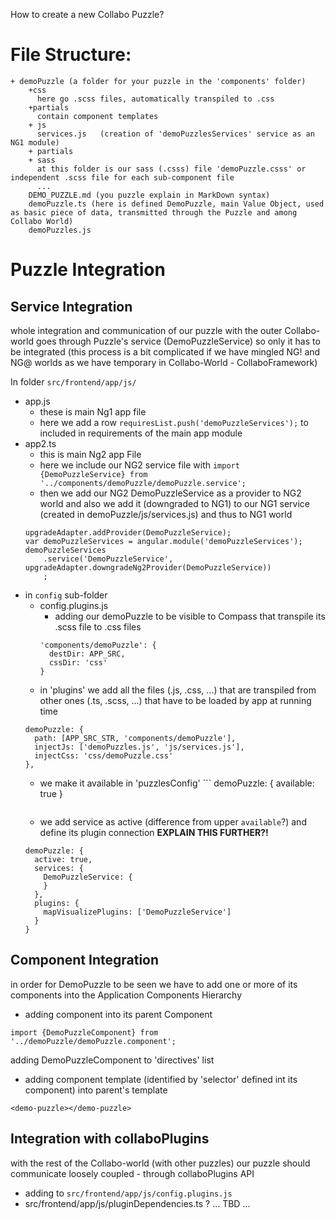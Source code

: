 How to create a new Collabo Puzzle?

# File Structure:

```
+ demoPuzzle (a folder for your puzzle in the 'components' folder)
    +css
      here go .scss files, automatically transpiled to .css
    +partials
      contain component templates
    + js
      services.js   (creation of 'demoPuzzlesServices' service as an NG1 module)
    + partials
    + sass
      at this folder is our sass (.csss) file 'demoPuzzle.csss' or independent .scss file for each sub-component file
      ...
    DEMO_PUZZLE.md (you puzzle explain in MarkDown syntax)
    demoPuzzle.ts (here is defined DemoPuzzle, main Value Object, used as basic piece of data, transmitted through the Puzzle and among Collabo World)
    demoPuzzles.js
```

# Puzzle Integration

## Service Integration
whole integration and communication of our puzzle with the outer Collabo-world goes through Puzzle's service (DemoPuzzleService) so only it has to be integrated
(this process is a bit complicated if we have mingled NG! and NG@ worlds as we have temporary in Collabo-World - CollaboFramework)

In folder `src/frontend/app/js/`
+ app.js
  + these is main Ng1 app file
  + here we add a row `requiresList.push('demoPuzzleServices');` to included in requirements of the main app module
+ app2.ts
  + this is main Ng2 app File
  + here we include our NG2 service file with `import {DemoPuzzleService} from '../components/demoPuzzle/demoPuzzle.service';`
  + then we add our NG2 DemoPuzzleService as a provider to NG2 world and also we add it (downgraded to NG1) to our NG1 service (created in demoPuzzle/js/services.js) and thus to NG1 world
  ```
  upgradeAdapter.addProvider(DemoPuzzleService);
  var demoPuzzleServices = angular.module('demoPuzzleServices');
  demoPuzzleServices
      .service('DemoPuzzleService', upgradeAdapter.downgradeNg2Provider(DemoPuzzleService))
      ;
  ```
+ in `config` sub-folder
  + config.plugins.js
    + adding our demoPuzzle to be visible to Compass that transpile its .scss file to .css files
    ```
    'components/demoPuzzle': {
      destDir: APP_SRC,
      cssDir: 'css'
    }
    ```
  + in 'plugins' we add all the files (.js, .css, ...) that are transpiled from other ones (.ts, .scss, ...) that have to be loaded by app at running time
  ```
  demoPuzzle: {
  	path: [APP_SRC_STR, 'components/demoPuzzle'],
  	injectJs: ['demoPuzzles.js', 'js/services.js'],
  	injectCss: 'css/demoPuzzle.css'
  },
  ```
  + we make it available in 'puzzlesConfig'
		```
    demoPuzzle: {
			available: true
		}
    ```
  + we add service as active (difference from upper `available`?)
  and define its plugin connection
  **EXPLAIN THIS FURTHER?!**
  ```
  demoPuzzle: {
    active: true,
    services: {
      DemoPuzzleService: {
      }
    },
    plugins: {
      mapVisualizePlugins: ['DemoPuzzleService']
    }
  }
  ```
## Component Integration

in order for DemoPuzzle to be seen we have to add one or more of its components into the Application Components Hierarchy
 + adding component into its parent Component
```
import {DemoPuzzleComponent} from '../demoPuzzle/demoPuzzle.component';
```
adding DemoPuzzleComponent to 'directives' list
+ adding component template (identified by 'selector' defined int its component) into parent's template
```
<demo-puzzle></demo-puzzle>
```

## Integration with collaboPlugins
with the rest of the Collabo-world (with other puzzles) our puzzle should  communicate loosely coupled - through collaboPlugins API
+ adding to `src/frontend/app/js/config.plugins.js`
+ src/frontend/app/js/pluginDependencies.ts ?
... TBD ...
